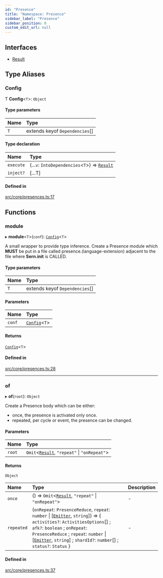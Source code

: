 ```yaml
---
id: "Presence"
title: "Namespace: Presence"
sidebar_label: "Presence"
sidebar_position: 0
custom_edit_url: null
---
```


## Interfaces

- [Result](../interfaces/Presence.Result.md)

## Type Aliases

### Config

Ƭ **Config**<`T`\>: `Object`

#### Type parameters

| Name | Type |
| :------ | :------ |
| `T` | extends keyof `Dependencies`[] |

#### Type declaration

| Name | Type |
| :------ | :------ |
| `execute` | (...`v`: `IntoDependencies`<`T`\>) => [`Result`](../interfaces/Presence.Result.md) |
| `inject?` | [...T] |

#### Defined in

[src/core/presences.ts:17](https://github.com/sern-handler/handler/blob/91b3768e376cfe22ec37d8ab44f4e4a4dfe8a1e8/src/core/presences.ts#L17)

## Functions

### module

▸ **module**<`T`\>(`conf`): [`Config`](Presence.md#config)<`T`\>

A small wrapper to provide type inference.
Create a Presence module which **MUST** be put in a file called presence.(language-extension)
adjacent to the file where **Sern.init** is CALLED.

#### Type parameters

| Name | Type |
| :------ | :------ |
| `T` | extends keyof `Dependencies`[] |

#### Parameters

| Name | Type |
| :------ | :------ |
| `conf` | [`Config`](Presence.md#config)<`T`\> |

#### Returns

[`Config`](Presence.md#config)<`T`\>

#### Defined in

[src/core/presences.ts:28](https://github.com/sern-handler/handler/blob/91b3768e376cfe22ec37d8ab44f4e4a4dfe8a1e8/src/core/presences.ts#L28)

___

### of

▸ **of**(`root`): `Object`

Create a Presence body which can be either: 
- once, the presence is activated only once.
- repeated, per cycle or event, the presence can be changed.

#### Parameters

| Name | Type |
| :------ | :------ |
| `root` | `Omit`<[`Result`](../interfaces/Presence.Result.md), ``"repeat"`` \| ``"onRepeat"``\> |

#### Returns

`Object`

| Name | Type | Description |
| :------ | :------ | :------ |
| `once` | () => `Omit`<[`Result`](../interfaces/Presence.Result.md), ``"repeat"`` \| ``"onRepeat"``\> | - |
| `repeated` | (`onRepeat`: `PresenceReduce`, `repeat`: `number` \| [[`Emitter`](../interfaces/Emitter.md), `string`]) => \{ `activities?`: `ActivitiesOptions`[] ; `afk?`: `boolean` ; `onRepeat`: `PresenceReduce` ; `repeat`: `number` \| [[`Emitter`](../interfaces/Emitter.md), `string`] ; `shardId?`: `number`[] ; `status?`: `Status`  } | - |

#### Defined in

[src/core/presences.ts:37](https://github.com/sern-handler/handler/blob/91b3768e376cfe22ec37d8ab44f4e4a4dfe8a1e8/src/core/presences.ts#L37)
